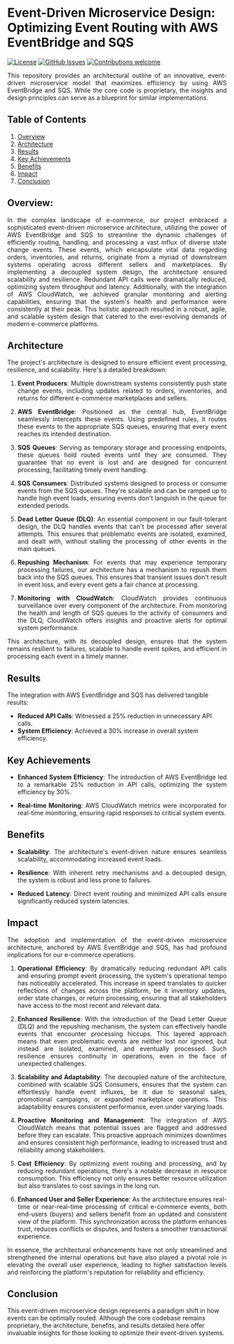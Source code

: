 # Event-Driven Microservice Design: Optimizing Event Routing with AWS EventBridge and SQS

[![License](https://img.shields.io/badge/License-MIT-blue.svg)](https://opensource.org/licenses/MIT)
[![GitHub Issues](https://img.shields.io/github/issues/ayushgoel24/Event-Driven-Microservice-Design-Optimizing-Event-Routing-with-AWS-EventBridge-and-SQS.svg)](https://github.com/ayushgoel24/Event-Driven-Microservice-Design-Optimizing-Event-Routing-with-AWS-EventBridge-and-SQS/issues)
[![Contributions welcome](https://img.shields.io/badge/Contributions-welcome-orange.svg)](https://github.com/ayushgoel24/Event-Driven-Microservice-Design-Optimizing-Event-Routing-with-AWS-EventBridge-and-SQS)

<p style="text-align: justify">This repository provides an architectural outline of an innovative, event-driven microservice model that maximizes efficiency by using AWS EventBridge and SQS. While the core code is proprietary, the insights and design principles can serve as a blueprint for similar implementations.</p>

## Table of Contents
1. [Overview](#overview)
2. [Architecture](#architecture)
3. [Results](#results)
4. [Key Achievements](#key-achievements)
5. [Benefits](#benefits)
6. [Impact](#impact)
7. [Conclusion](#conclusion)

## Overview:
<p style="text-align: justify"> In the complex landscape of e-commerce, our project embraced a sophisticated event-driven microservice architecture, utilizing the power of AWS EventBridge and SQS to streamline the dynamic challenges of efficiently routing, handling, and processing a vast influx of diverse state change events. These events, which encapsulate vital data regarding orders, inventories, and returns, originate from a myriad of downstream systems operating across different sellers and marketplaces. By implementing a decoupled system design, the architecture ensured scalability and resilience. Redundant API calls were dramatically reduced, optimizing system throughput and latency. Additionally, with the integration of AWS CloudWatch, we achieved granular monitoring and alerting capabilities, ensuring that the system's health and performance were consistently at their peak. This holistic approach resulted in a robust, agile, and scalable system design that catered to the ever-evolving demands of modern e-commerce platforms. </p>


## Architecture

<p style="text-align: justify"> The project's architecture is designed to ensure efficient event processing, resilience, and scalability. Here's a detailed breakdown:</p>

1. <p style="text-align: justify"><b>Event Producers</b>: Multiple downstream systems consistently push state change events, including updates related to orders, inventories, and returns for different e-commerce marketplaces and sellers.</p>

2. <p style="text-align: justify"><b>AWS EventBridge</b>: Positioned as the central hub, EventBridge seamlessly intercepts these events. Using predefined rules, it routes these events to the appropriate SQS queues, ensuring that every event reaches its intended destination.</p>

3. <p style="text-align: justify"><b>SQS Queues</b>: Serving as temporary storage and processing endpoints, these queues hold routed events until they are consumed. They guarantee that no event is lost and are designed for concurrent processing, facilitating timely event handling.</p>

4. <p style="text-align: justify"><b>SQS Consumers</b>: Distributed systems designed to process or consume events from the SQS queues. They're scalable and can be ramped up to handle high event loads, ensuring events don't languish in the queue for extended periods.</p>

5. <p style="text-align: justify"><b>Dead Letter Queue (DLQ)</b>: An essential component in our fault-tolerant design, the DLQ handles events that can't be processed after several attempts. This ensures that problematic events are isolated, examined, and dealt with, without stalling the processing of other events in the main queues.</p>

6. <p style="text-align: justify"><b>Repushing Mechanism</b>: For events that may experience temporary processing failures, our architecture has a mechanism to repush them back into the SQS queues. This ensures that transient issues don't result in event loss, and every event gets a fair chance at processing.</p>

7. <p style="text-align: justify"><b>Monitoring with CloudWatch</b>: CloudWatch provides continuous surveillance over every component of the architecture. From monitoring the health and length of SQS queues to the activity of consumers and the DLQ, CloudWatch offers insights and proactive alerts for optimal system performance.</p>

<p style="text-align: justify">This architecture, with its decoupled design, ensures that the system remains resilient to failures, scalable to handle event spikes, and efficient in processing each event in a timely manner.</p>

## Results
The integration with AWS EventBridge and SQS has delivered tangible results:
- **Reduced API Calls**: Witnessed a 25% reduction in unnecessary API calls.
- **System Efficiency**: Achieved a 30% increase in overall system efficiency.

## Key Achievements
- <p style="text-align: justify"><b>Enhanced System Efficiency</b>: The introduction of AWS EventBridge led to a remarkable 25% reduction in API calls, optimizing the system efficiency by 30%.</p>

- <p style="text-align: justify"><b>Real-time Monitoring</b>: AWS CloudWatch metrics were incorporated for real-time monitoring, ensuring rapid responses to critical system events.</p>

## Benefits
- <p style="text-align: justify"><b>Scalability</b>: The architecture's event-driven nature ensures seamless scalability, accommodating increased event loads.</p>

- <p style="text-align: justify"><b>Resilience</b>: With inherent retry mechanisms and a decoupled design, the system is robust and less prone to failures.</p>

- <p style="text-align: justify"><b>Reduced Latency</b>: Direct event routing and minimized API calls ensure significantly reduced system latencies.</p>

## Impact

<p style="text-align: justify">The adoption and implementation of the event-driven microservice architecture, anchored by AWS EventBridge and SQS, has had profound implications for our e-commerce operations.</p>

1. <p style="text-align: justify"><b>Operational Efficiency</b>: By dramatically reducing redundant API calls and ensuring prompt event processing, the system's operational tempo has noticeably accelerated. This increase in speed translates to quicker reflections of changes across the platform, be it inventory updates, order state changes, or return processing, ensuring that all stakeholders have access to the most recent and relevant data.</p>

2. <p style="text-align: justify"><b>Enhanced Resilience</b>: With the introduction of the Dead Letter Queue (DLQ) and the repushing mechanism, the system can effectively handle events that encounter processing hiccups. This layered approach means that even problematic events are neither lost nor ignored, but instead are isolated, examined, and eventually processed. Such resilience ensures continuity in operations, even in the face of unexpected challenges.</p>

3. <p style="text-align: justify"><b>Scalability and Adaptability</b>: The decoupled nature of the architecture, combined with scalable SQS Consumers, ensures that the system can effortlessly handle event influxes, be it due to seasonal sales, promotional campaigns, or expanded marketplace operations. This adaptability ensures consistent performance, even under varying loads.</p>

4. <p style="text-align: justify"><b>Proactive Monitoring and Management</b>: The integration of AWS CloudWatch means that potential issues are flagged and addressed before they can escalate. This proactive approach minimizes downtimes and ensures consistent high performance, leading to increased trust and reliability among stakeholders.</p>

5. <p style="text-align: justify"><b>Cost Efficiency</b>: By optimizing event routing and processing, and by reducing redundant operations, there's a notable decrease in resource consumption. This efficiency not only ensures better resource utilization but also translates to cost savings in the long run.</p>

6. <p style="text-align: justify"><b>Enhanced User and Seller Experience</b>: As the architecture ensures real-time or near-real-time processing of critical e-commerce events, both end-users (buyers) and sellers benefit from an updated and consistent view of the platform. This synchronization across the platform enhances trust, reduces conflicts or disputes, and fosters a smoother transactional experience.</p>

<p style="text-align: justify">In essence, the architectural enhancements have not only streamlined and strengthened the internal operations but have also played a pivotal role in elevating the overall user experience, leading to higher satisfaction levels and reinforcing the platform's reputation for reliability and efficiency.</p>

## Conclusion
This event-driven microservice design represents a paradigm shift in how events can be optimally routed. Although the core codebase remains proprietary, the architecture, benefits, and results detailed here offer invaluable insights for those looking to optimize their event-driven systems.